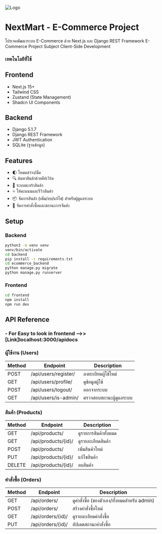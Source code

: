![Logo](https://i.ibb.co/pvrv9xXn/output.png)
# NextMart - E-Commerce Project
โปรเจคพัฒนาระบบ E-Commerce ด้วย Next.js และ Django REST Framework
E-Commerce Project Subject Client-Side Development

### เทคโนโลยีที่ใช้
## Frontend
- Next.js 15+
- Tailwind CSS
- Zustand (State Management)
- Shadcn UI Components
## Backend
- Django 5.1.7
- Django REST Framework
- JWT Authentication
- SQLite (ฐานข้อมูล)

## Features

- 🌓 โหมดสว่าง/มืด
- 🔍 ค้นหาสินค้าด้วยคีย์เวิร์ด
- 🛒 ระบบตะกร้าสินค้า
- ⭐ ให้คะแนนและรีวิวสินค้า
- 📦 จัดการสินค้า (เพิ่ม/ลบ/แก้ไข) สำหรับผู้ดูแลระบบ
- 📮 จัดการคำสั่งซื้อและสถานะการจัดส่ง

## Setup
### Backend
```bash
python3 -m venv venv
venv/bin/activate
cd backend
pip install -r requirements.txt
cd ecommerce_backend
python manage.py migrate
python manage.py runserver
```
### Frontend
```bash
cd frontend
npm install
npm run dev
 ```   

## API Reference
### - For Easy to look in frontend -->> [Link]localhost:3000/apidocs

### ผู้ใช้งาน (Users)
| Method | Endpoint | Description |
| ------ | -------- | ----------- | 
| POST | /api/users/register/ | ลงทะเบียนผู้ใช้ใหม่ 
| GET | /api/users/profile/ | ดูข้อมูลผู้ใช้ 
| POST | /api/users/logout/ | ออกจากระบบ 
| GET | /api/users/is-admin/ | ตรวจสอบสถานะผู้ดูแลระบบ

### สินค้า (Products)
| Method | Endpoint | Description | 
| ------ | -------- | ----------- |
| GET | /api/products/ | ดูรายการสินค้าทั้งหมด
| GET | /api/products/{id}/ | ดูรายละเอียดสินค้า
| POST | /api/products/ | เพิ่มสินค้าใหม่
| PUT | /api/products/{id}/ | แก้ไขสินค้า 
| DELETE | /api/products/{id}/ | ลบสินค้า

### คำสั่งซื้อ (Orders)
| Method | Endpoint | Description | 
| ------ | -------- | ----------- |
| GET | /api/orders/ | ดูคำสั่งซื้อ (ของตัวเอง/ทั้งหมดสำหรับ admin)
| POST | /api/orders/ | สร้างคำสั่งซื้อใหม่
| GET | /api/orders/{id}/ | ดูรายละเอียดคำสั่งซื้อ 
| PUT | /api/orders/{id}/ | อัปเดตสถานะคำสั่งซื้อ 


